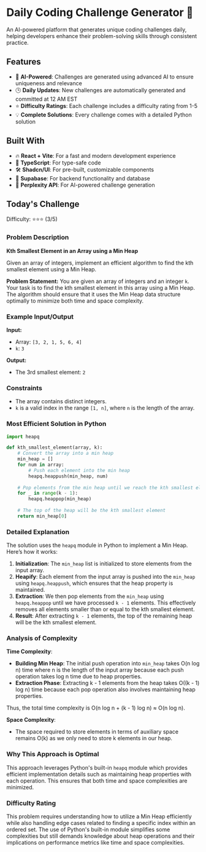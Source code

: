 # Daily Coding Challenge Generator 🚀

An AI-powered platform that generates unique coding challenges daily, helping developers enhance their problem-solving skills through consistent practice.

## Features

- 🤖 **AI-Powered**: Challenges are generated using advanced AI to ensure uniqueness and relevance
- 🕒 **Daily Updates**: New challenges are automatically generated and committed at 12 AM EST
- ⭐ **Difficulty Ratings**: Each challenge includes a difficulty rating from 1-5
- 💡 **Complete Solutions**: Every challenge comes with a detailed Python solution

## Built With

- 🔥 **React + Vite**: For a fast and modern development experience
- 🔷 **TypeScript**: For type-safe code
- 🛠️ **Shadcn/UI**: For pre-built, customizable components
- 🔌 **Supabase**: For backend functionality and database
- 🤖 **Perplexity API**: For AI-powered challenge generation

## Today's Challenge

Difficulty: ⭐⭐⭐ (3/5)

### Problem Description
**Kth Smallest Element in an Array using a Min Heap**

Given an array of integers, implement an efficient algorithm to find the kth smallest element using a Min Heap.

**Problem Statement:**
You are given an array of integers and an integer `k`. Your task is to find the kth smallest element in this array using a Min Heap. The algorithm should ensure that it uses the Min Heap data structure optimally to minimize both time and space complexity.

### Example Input/Output

**Input:**
- Array: `[3, 2, 1, 5, 6, 4]`
- `k`: `3`

**Output:**
- The 3rd smallest element: `2`

### Constraints
- The array contains distinct integers.
- `k` is a valid index in the range `[1, n]`, where `n` is the length of the array.

### Most Efficient Solution in Python

```python
import heapq

def kth_smallest_element(array, k):
    # Convert the array into a min heap
    min_heap = []
    for num in array:
        # Push each element into the min heap
        heapq.heappush(min_heap, num)
    
    # Pop elements from the min heap until we reach the kth smallest element
    for _ in range(k - 1):
        heapq.heappop(min_heap)
    
    # The top of the heap will be the kth smallest element
    return min_heap[0]
```

### Detailed Explanation
The solution uses the `heapq` module in Python to implement a Min Heap. Here’s how it works:

1. **Initialization**: The `min_heap` list is initialized to store elements from the input array.
2. **Heapify**: Each element from the input array is pushed into the `min_heap` using `heapq.heappush`, which ensures that the heap property is maintained.
3. **Extraction**: We then pop elements from the `min_heap` using `heapq.heappop` until we have processed `k - 1` elements. This effectively removes all elements smaller than or equal to the kth smallest element.
4. **Result**: After extracting `k - 1` elements, the top of the remaining heap will be the kth smallest element.

### Analysis of Complexity
**Time Complexity**:
- **Building Min Heap**: The initial push operation into `min_heap` takes O(n log n) time where n is the length of the input array because each push operation takes log n time due to heap properties.
- **Extraction Phase**: Extracting k - 1 elements from the heap takes O((k - 1) log n) time because each pop operation also involves maintaining heap properties.
  
Thus, the total time complexity is O(n log n + (k - 1) log n) ≈ O(n log n).

**Space Complexity**:
- The space required to store elements in terms of auxiliary space remains O(k) as we only need to store k elements in our heap.

### Why This Approach is Optimal
This approach leverages Python's built-in `heapq` module which provides efficient implementation details such as maintaining heap properties with each operation. This ensures that both time and space complexities are minimized.

### Difficulty Rating
This problem requires understanding how to utilize a Min Heap efficiently while also handling edge cases related to finding a specific index within an ordered set. The use of Python's built-in module simplifies some complexities but still demands knowledge about heap operations and their implications on performance metrics like time and space complexities.
